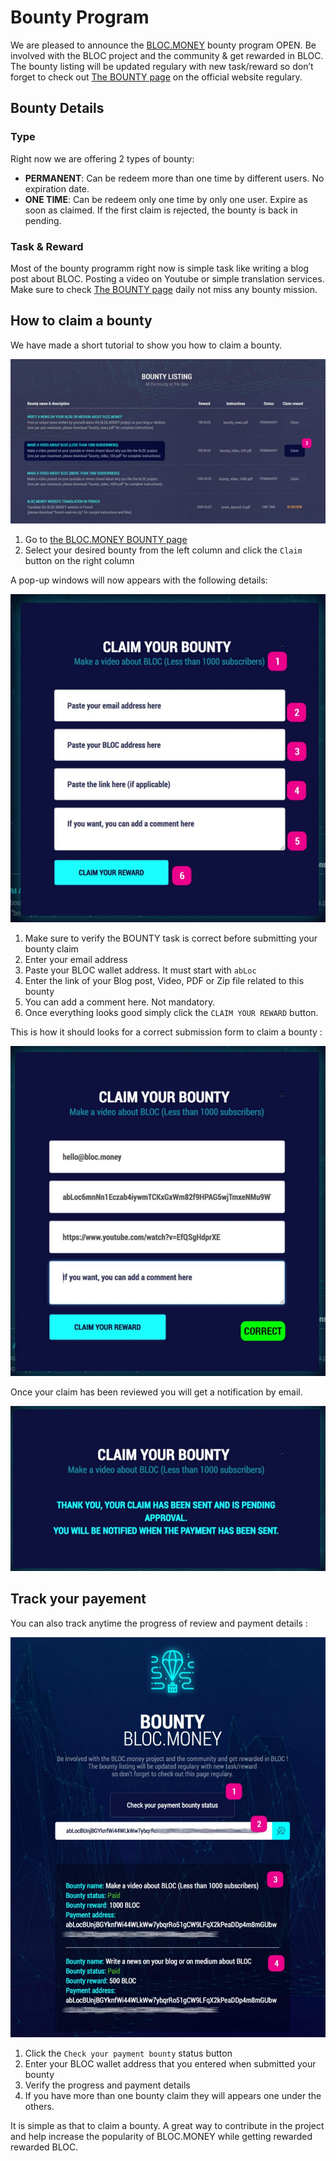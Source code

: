 # Bounty Program

We are pleased to announce the [BLOC.MONEY](https://bloc.money) bounty program OPEN. Be involved with the BLOC project and the community & get rewarded in BLOC. The bounty listing will be updated regulary with new task/reward so don’t forget to check out [The BOUNTY page](https://bloc.money/bounty) on the official website regulary.

## Bounty Details

### Type

Right now we are offering 2 types of bounty:

* **PERMANENT**: Can be redeem more than one time by different users. No expiration date.
* **ONE TIME**: Can be redeem only one time by only one user. Expire as soon as claimed. If the first claim is rejected, the bounty is back in pending.

### Task & Reward

Most of the bounty programm right now is simple task like writing a blog post about BLOC. Posting a video on Youtube or simple translation services. Make sure to check [The BOUNTY page](https://bloc.money/bounty) daily not miss any bounty mission.

## How to claim a bounty

We have made a short tutorial to show you how to claim a bounty.

![BOUNTY Programm](images/Bounty/bounty1.jpg)

1. Go to [the BLOC.MONEY BOUNTY page](https://bloc.money/bounty)
2. Select your desired bounty from the left column and click the `Claim` button on the right column

A pop-up windows will now appears with the following details:

![BOUNTY Programm 2](images/Bounty/bounty2.jpg)

1. Make sure to verify the BOUNTY task is correct before submitting your bounty claim
2. Enter your email address
3. Paste your BLOC wallet address. It must start with `abLoc`
4. Enter the link of your Blog post, Video, PDF or Zip file related to this bounty
5. You can add a comment here. Not mandatory.
6. Once everything looks good simply click the `CLAIM YOUR REWARD` button.

This is how it should looks for a correct submission form to claim a bounty :

![BOUNTY Programm 3](images/Bounty/bounty3.jpg)

Once your claim has been reviewed you will get a notification by email.

![BOUNTY Programm 4](images/Bounty/bounty4.jpg)

## Track your payement

You can also track anytime the progress of review and payment details :

![BOUNTY Programm 5](images/Bounty/bounty5.jpg)

1. Click the `Check your payment bounty` status button
2. Enter your BLOC wallet address that you entered when submitted your bounty
3. Verify the progress and payment details
4. If you have more than one bounty claim they will appears one under the others.

It is simple as that to claim a bounty. A great way to contribute in the project and help increase the popularity of BLOC.MONEY while getting rewarded rewarded BLOC.
